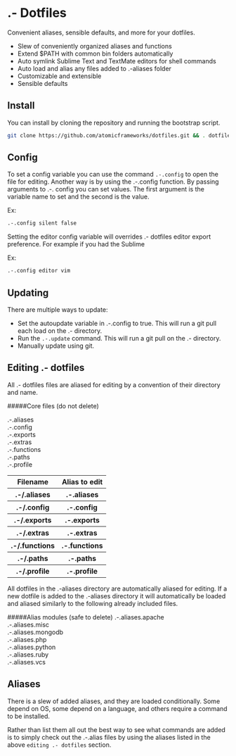 # .- Dotfiles
Convenient aliases, sensible defaults, and more for your dotfiles.

* Slew of conveniently organized aliases and functions
* Extend $PATH with common bin folders automatically
* Auto symlink Sublime Text and TextMate editors for shell commands
* Auto load and alias any files added to .-aliases folder
* Customizable and extensible
* Sensible defaults


## Install
You can install by cloning the repository and running the bootstrap script.

```bash
git clone https://github.com/atomicframeworks/dotfiles.git && . dotfiles/bootstrap.sh
````

## Config
To set a config variable you can use the command `.-.config` to open the file for editing.
Another way is by using the .-.config function.  By passing arguments to .-. config you can set values.  The first argument is the variable name to set and the second is the value.

Ex:
````bash
.-.config silent false
````

Setting the editor config variable will overrides .- dotfiles editor export preference.  For example if you had the Sublime 

Ex:
````bash
.-.config editor vim
````
## Updating
There are multiple ways to update:
* Set the autoupdate variable in .-.config to true.  This will run a git pull each load on the .- directory.
* Run the `.-.update` command.  This will run a git pull on the .- directory.
* Manually update using git.


## Editing .- dotfiles
All  .- dotfiles files are aliased for editing by a convention of their directory and name. 

#####Core files (do not delete)


.-.aliases<br>
.-.config<br>
.-.exports<br>
.-.extras<br>
.-.functions<br>
.-.paths<br>
.-.profile<br>

<table>
    <tr>
        <th>
            Filename
        </th>
        <th>
            Alias to edit
        </th>
    </tr>
    <tr>
        <th>
            .-/.aliases
        </th>
        <th>
            .-.aliases
        </th>
    </tr>
    <tr>
        <th>
            .-/.config
        </th>
        <th>
            .-.config
        </th>
    </tr><tr>
        <th>
            .-/.exports
        </th>
        <th>
            .-.exports
        </th>
    </tr><tr>
        <th>
            .-/.extras
        </th>
        <th>
            .-.extras
        </th>
    </tr><tr>
        <th>
            .-/.functions
        </th>
        <th>
            .-.functions
        </th>
    </tr><tr>
        <th>
            .-/.paths
        </th>
        <th>
            .-.paths
        </th>
    </tr><tr>
        <th>
            .-/.profile
        </th>
        <th>
            .-.profile
        </th>
    </tr>
</table>

All dotfiles in the .-aliases directory are automatically aliased for editing.  If a new dotfile is added to the .-aliases directory it will automatically be loaded and aliased similarly to the following already included files.

#####Alias modules (safe to delete) 
.-.aliases.apache<br>
.-.aliases.misc<br>
.-.aliases.mongodb<br>
.-.aliases.php<br>
.-.aliases.python<br>
.-.aliases.ruby<br>
.-.aliases.vcs<br>


## Aliases
There is a slew of added aliases, and they are loaded conditionally.  Some depend on OS, some depend on a language, and others require a command to be installed. 

Rather than list them all out the best way to see what commands are added is to simply check out the .-.alias files by using the aliases listed in the above `editing .- dotfiles` section.